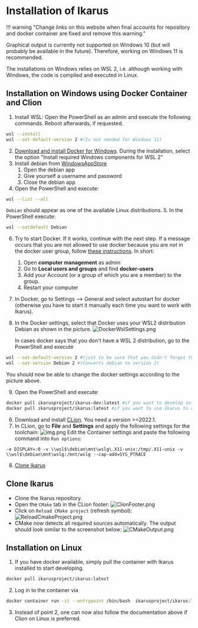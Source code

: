 <!--
SPDX-FileCopyrightText: 2022 The Ikarus Developers mueller@ibb.uni-stuttgart.de
SPDX-License-Identifier: CC-BY-SA-4.0
-->

# Installation of Ikarus

!!! warning "Change links on this website when final accounts for repository and docker container are fixed and remove this warning."

Graphical output is currently not supported on Windows 10 (but will probably be available in the future). Therefore,
working on Windows 11 is recommended.

The installations on Windows relies on WSL 2, i.e. although working with Windows, the code is compiled and executed in Linux.

## Installation on Windows using Docker Container and Clion
1. Install WSL: Open the PowerShell as an admin and execute the following commands. Reboot afterwards, if requested.
```sh
wsl --install
wsl --set-default-version 2 #(Is not needed for Windows 11)
```
2. [Download and install Docker for Windows](https://docs.docker.com/desktop/windows/install/).
  During the installation, select the option "Install required Windows components for WSL 2"
3. Install debian from [WindowsAppStore](https://www.microsoft.com/en-us/p/debian/9msvkqc78pk6#activetab=pivot:overviewtab)
    1. Open the debian app
    2. Give yourself a username and password
    3. Close the debian app
4. Open the PowerShell and execute:
```sh
wsl --list --all
```
`Debian` should appear as one of the available Linux distributions.
5. In the PowerShell execute:
```sh
wsl --setdefault Debian
```
6. Try to start Docker. If it works, continue with the next step. If a message occurs that you are not allowed to use docker because
    you are not in the docker user group, follow [these instructions](https://icij.gitbook.io/datashare/faq-errors/you-are-not-allowed-to-use-docker-you-must-be-in-the-docker-users-group-.-what-should-i-do).
    In short:
    1. Open **computer management** as admin
    2. Go to **Local users and groups** and find **docker-users**
    3. Add your Account (or a group of which you are a member) to the group.
    4. Restart your computer
7. In Docker, go to Settings --> General and select autostart for docker
    (otherwise you have to start it manually each time you want to work with Ikarus).
8. In the Docker settings, select that Docker uses your WSL2 distribution Debian as shown in the picture.
    ![DockerWslSettings.png](auxiliaryImages/Installation/DockerWslSettings.png)

    In cases docker says that you don't have a WSL 2 distribution, go to the PowerShell and execute
```sh
wsl --set-default-version 2 #(just to be sure that you didn't forgot this at the beginning)
wsl --set-version Debian 2 #(Converts debian to version 2)
```
You should now be able to change the docker settings according to the picture above.

9. Open the PowerShell and execute:
```sh
docker pull ikarusproject/ikarus-dev:latest #if you want to develop in Ikarus
docker pull ikarusproject/ikarus:latest #if you want to use Ikarus to run your own main file as in https://github.com/ikarus-project/ikarus-examples
```
6. Download and install [CLion](https://www.jetbrains.com/clion). You need a version >=2022.1.
7. In CLion, go to **File** and **Settings** and apply the following settings for the toolchain:
    ![img.png](auxiliaryImages/Installation/CLionToolchainSettings.png)
    Edit the Container settings and paste the following command into `Run options`:
```
-e DISPLAY=:0 -v \\wsl$\debian\mnt\wslg\.X11-unix:/tmp/.X11-unix -v \\wsl$\debian\mnt\wslg:/mnt/wslg --cap-add=SYS_PTRACE
```
8. [Clone Ikarus](#clone-ikarus)

## Clone Ikarus

- Clone the Ikarus repository.
- Open the `CMake` tab in the CLion footer:
  ![ClionFooter.png](auxiliaryImages/Installation/ClionFooter.png)
- Click on `Reload CMake project` (refresh symbol):
  ![ReloadCmakeProject.png](auxiliaryImages/Installation/ReloadCmakeProject.png)
- CMake now detects all required sources automatically. The output should look similar to
  the screenshot below:
  ![CMakeOutput.png](auxiliaryImages/Installation/CMakeOutput.png)

## Installation on Linux
1. If you have docker available, simply pull the container with Ikarus installed to start developing.
```sh
docker pull ikarusproject/ikarus:latest
```
2. Log in to the container via
```sh
docker container run -it --entrypoint /bin/bash  ikarusproject/ikarus:latest
```
3. Instead of point 2, one can now also follow the documentation above if Clion on Linux is preferred.
